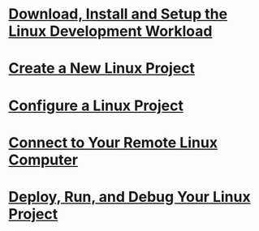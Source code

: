 # [Download, Install and Setup the Linux Development Workload](download-install-and-setup-the-linux-development-workload.md)
# [Create a New Linux Project](create-a-new-linux-project.md)
# [Configure a Linux Project](configure-a-linux-project.md)
# [Connect to Your Remote Linux Computer](connect-to-your-remote-linux-computer.md)
# [Deploy, Run, and Debug Your Linux Project](deploy-run-and-debug-your-linux-project.md)